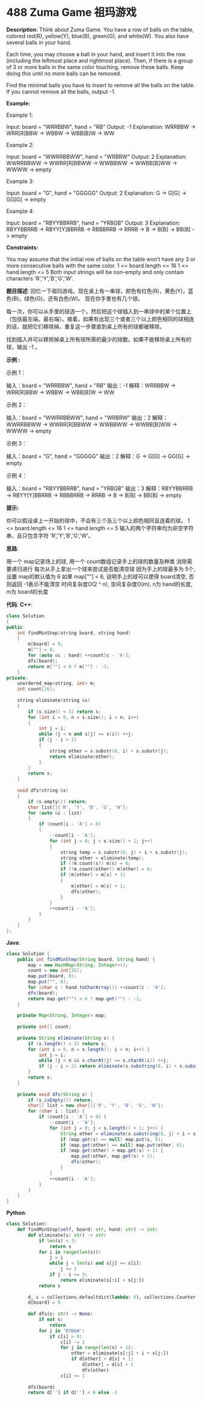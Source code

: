 # 488 Zuma Game 祖玛游戏

__Description__:
Think about Zuma Game. You have a row of balls on the table, colored red(R), yellow(Y), blue(B), green(G), and white(W). You also have several balls in your hand.

Each time, you may choose a ball in your hand, and insert it into the row (including the leftmost place and rightmost place). Then, if there is a group of 3 or more balls in the same color touching, remove these balls. Keep doing this until no more balls can be removed.

Find the minimal balls you have to insert to remove all the balls on the table. If you cannot remove all the balls, output -1.

__Example:__

Example 1:

Input: board = "WRRBBW", hand = "RB"
Output: -1
Explanation: WRRBBW -> WRR[R]BBW -> WBBW -> WBB[B]W -> WW

Example 2:

Input: board = "WWRRBBWW", hand = "WRBRW"
Output: 2
Explanation: WWRRBBWW -> WWRR[R]BBWW -> WWBBWW -> WWBB[B]WW -> WWWW -> empty

Example 3:

Input: board = "G", hand = "GGGGG"
Output: 2
Explanation: G -> G[G] -> GG[G] -> empty

Example 4:

Input: board = "RBYYBBRRB", hand = "YRBGB"
Output: 3
Explanation: RBYYBBRRB -> RBYY[Y]BBRRB -> RBBBRRB -> RRRB -> B -> B[B] -> BB[B] -> empty

__Constraints:__

You may assume that the initial row of balls on the table won’t have any 3 or more consecutive balls with the same color.
1 <= board.length <= 16
1 <= hand.length <= 5
Both input strings will be non-empty and only contain characters 'R','Y','B','G','W'.

__题目描述__:
回忆一下祖玛游戏。现在桌上有一串球，颜色有红色(R)，黄色(Y)，蓝色(B)，绿色(G)，还有白色(W)。 现在你手里也有几个球。

每一次，你可以从手里的球选一个，然后把这个球插入到一串球中的某个位置上（包括最左端，最右端）。接着，如果有出现三个或者三个以上颜色相同的球相连的话，就把它们移除掉。重复这一步骤直到桌上所有的球都被移除。

找到插入并可以移除掉桌上所有球所需的最少的球数。如果不能移除桌上所有的球，输出 -1 。

__示例 :__

示例 1：

输入：board = "WRRBBW", hand = "RB"
输出：-1
解释：WRRBBW -> WRR[R]BBW -> WBBW -> WBB[B]W -> WW

示例 2：

输入：board = "WWRRBBWW", hand = "WRBRW"
输出：2
解释：WWRRBBWW -> WWRR[R]BBWW -> WWBBWW -> WWBB[B]WW -> WWWW -> empty

示例 3：

输入：board = "G", hand = "GGGGG"
输出：2
解释：G -> G[G] -> GG[G] -> empty

示例 4：

输入：board = "RBYYBBRRB", hand = "YRBGB"
输出：3
解释：RBYYBBRRB -> RBYY[Y]BBRRB -> RBBBRRB -> RRRB -> B -> B[B] -> BB[B] -> empty

__提示:__

你可以假设桌上一开始的球中，不会有三个及三个以上颜色相同且连着的球。
1 <= board.length <= 16
1 <= hand.length <= 5
输入的两个字符串均为非空字符串，且只包含字符 'R','Y','B','G','W'。

__思路__:

用一个 map记录场上的球, 用一个 count数组记录手上的球的数量及种类
消除需要递归进行
每次从手上拿出一个球来尝试是否能清空球
因为手上的球最多为 5个, 设置 map的默认值为 6
如果 map[""] < 6, 说明手上的球可以使得 board清空, 否则返回 -1表示不能清空
时间复杂度O(2 ^ n), 空间复杂度O(m), n为 hand的长度, m为 board的长度

__代码__:
__C++__:

```C++
class Solution 
{
public:
    int findMinStep(string board, string hand) 
    {
        m[board] = 0;
        m[""] = 6;
        for (auto &c : hand) ++count[c - 'A'];
        dfs(board);
        return m[""] < 6 ? m[""] : -1;
    }
private:
    unordered_map<string, int> m;
    int count[26];
    
    string eliminate(string &s) 
    {
        if (s.size() < 3) return s;
        for (int i = 0, n = s.size(); i < n; i++) 
        {
            int j = i;
            while (j < n and s[j] == s[i]) ++j;
            if (j - i > 2) 
            {
                string other = s.substr(0, i) + s.substr(j);
                return eliminate(other);
            }
        }
        return s;
    }
    
    void dfs(string &s) 
    {
        if (s.empty()) return;
        char list[]{'R', 'Y', 'B', 'G', 'W'};
        for (auto &i : list) 
        {
            if (count[i - 'A'] > 0) 
            {
                --count[i - 'A'];
                for (int j = 0; j < s.size() + 1; j++) 
                {
                    string temp = s.substr(0, j) + i + s.substr(j);
                    string other = eliminate(temp);
                    if (!m.count(s)) m[s] = 6;
                    if (!m.count(other)) m[other] = 6;
                    if (m[other] > m[s] + 1) 
                    {
                        m[other] = m[s] + 1;
                        dfs(other);
                    }
                }
                ++count[i - 'A'];
            }
        }
    }
};
```

__Java__:

```Java
class Solution {
    public int findMinStep(String board, String hand) {
        map = new HashMap<String, Integer>();
        count = new int[26];
        map.put(board, 0);
        map.put("", 6);
        for (char c : hand.toCharArray()) ++count[c - 'A'];
        dfs(board);
        return map.get("") < 6 ? map.get("") : -1;
    }
    
    private Map<String, Integer> map;
    
    private int[] count;
    
    private String eliminate(String s) {
        if (s.length() < 3) return s;
        for (int i = 0, n = s.length(); i < n; i++) {
            int j = i;
            while (j < n && s.charAt(j) == s.charAt(i)) ++j;
            if (j - i > 2) return eliminate(s.substring(0, i) + s.substring(j));
        }
        return s;
    }
    
    private void dfs(String s) {
        if (s.isEmpty()) return;
        char[] list = new char[]{'R', 'Y', 'B', 'G', 'W'};
        for (char i : list) {
            if (count[i - 'A'] > 0) {
                --count[i - 'A'];
                for (int j = 0; j < s.length() + 1; j++) {
                    String other = eliminate(s.substring(0, j) + i + s.substring(j));
                    if (map.get(s) == null) map.put(s, 6);
                    if (map.get(other) == null) map.put(other, 6);
                    if (map.get(other) > map.get(s) + 1) {
                        map.put(other, map.get(s) + 1);
                        dfs(other);
                    }
                }
                ++count[i - 'A'];
            }
        }
    }
}
```

__Python__:

```Python
class Solution:
    def findMinStep(self, board: str, hand: str) -> int:
        def eliminate(s: str) -> str:
            if len(s) < 3:
                return s
            for i in range(len(s)):
                j = i
                while j < len(s) and s[j] == s[i]:
                    j += 1
                if j - i >= 3: 
                    return eliminate(s[:i] + s[j:])
            return s
        
        d, c = collections.defaultdict(lambda: 6), collections.Counter(hand)
        d[board] = 0
        
        def dfs(s: str) -> None:
            if not s: 
                return
            for i in 'RYBGW':
                if c[i] > 0:
                    c[i] -= 1
                    for j in range(len(s) + 1):
                        other = eliminate(s[:j] + i + s[j:])
                        if d[other] > d[s] + 1:
                            d[other] = d[s] + 1
                            dfs(other)
                    c[i] += 1
        
        dfs(board)
        return d[''] if d[''] < 6 else -1
```
